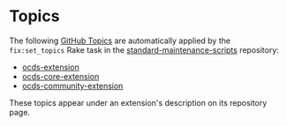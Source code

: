 # Topics

The following [GitHub Topics](https://help.github.com/articles/about-topics/) are automatically applied by the `fix:set_topics` Rake task in the [standard-maintenance-scripts](https://github.com/open-contracting/standard-maintenance-scripts) repository:

* [ocds-extension](https://github.com/topics/ocds-extension)
* [ocds-core-extension](https://github.com/topics/ocds-core-extension)
* [ocds-community-extension](https://github.com/topics/ocds-community-extension)

These topics appear under an extension's description on its repository page.
